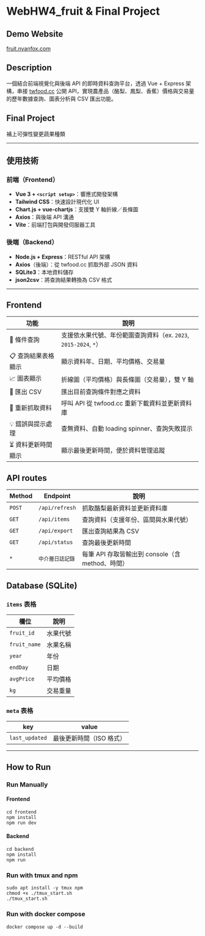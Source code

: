 # WebHW4_fruit & Final Project

## Demo Website
[fruit.nyanfox.com](https://fruit.nyanfox.com)

## Description

一個結合前端視覺化與後端 API 的即時資料查詢平台，透過 Vue + Express 架構，串接 [twfood.cc](https://www.twfood.cc) 公開 API，實現農產品（酪梨、鳳梨、香蕉）價格與交易量的歷年數據查詢、圖表分析與 CSV 匯出功能。

## Final Project
補上可彈性變更蔬果種類

---

## 使用技術
### 前端（Frontend）
- **Vue 3 + `<script setup>`**：響應式開發架構
- **Tailwind CSS**：快速設計現代化 UI
- **Chart.js + vue-chartjs**：支援雙 Y 軸折線／長條圖
- **Axios**：與後端 API 溝通
- **Vite**：前端打包與開發伺服器工具

### 後端（Backend）
- **Node.js + Express**：RESTful API 架構
- **Axios**（後端）：從 twfood.cc 抓取外部 JSON 資料
- **SQLite3**：本地資料儲存
- **json2csv**：將查詢結果轉換為 CSV 格式

---

## Frontend
| 功能                     | 說明 |
|--------------------------|------|
| 🔎 條件查詢              | 支援依水果代號、年份範圍查詢資料（ex. `2023`, `2015-2024`, `*`） |
| 📋 查詢結果表格顯示      | 顯示資料年、日期、平均價格、交易量 |
| 📈 圖表顯示              | 折線圖（平均價格）與長條圖（交易量），雙 Y 軸 |
| 📄 匯出 CSV              | 匯出目前查詢條件對應之資料 |
| 🔁 重新抓取資料          | 呼叫 API 從 twfood.cc 重新下載資料並更新資料庫 |
| 💡 錯誤與提示處理        | 查無資料、自動 loading spinner、查詢失敗提示 |
| ⏳ 資料更新時間顯示      | 顯示最後更新時間，便於資料管理追蹤 |

## API routes
| Method | Endpoint           | 說明 |
|--------|--------------------|------|
| `POST` | `/api/refresh`     | 抓取酪梨最新資料並更新資料庫 |
| `GET`  | `/api/items`       | 查詢資料（支援年份、區間與水果代號） |
| `GET`  | `/api/export`      | 匯出查詢結果為 CSV |
| `GET`  | `/api/status`      | 查詢最後更新時間 |
| `*`    | `中介層日誌記錄`   | 每筆 API 存取皆輸出到 console（含 method、時間） |


## Database (SQLite)
### `items` 表格

| 欄位         | 說明         |
|--------------|--------------|
| `fruit_id`   | 水果代號     |
| `fruit_name` | 水果名稱     |
| `year`       | 年份         |
| `endDay`     | 日期         |
| `avgPrice`   | 平均價格     |
| `kg`         | 交易重量     |

### `meta` 表格

| key            | value                        |
|----------------|------------------------------|
| `last_updated` | 最後更新時間（ISO 格式）     |

---
## How to Run

### Run Manually
#### Frontend
```
cd frontend
npm install
npm run dev
```
#### Backend
```
cd backend
npm install
npm run
```

### Run with tmux and npm
```
sudo apt install -y tmux npm
chmod +x ./tmux_start.sh
./tmux_start.sh
```

### Run with docker compose
```
docker compose up -d --build
```
